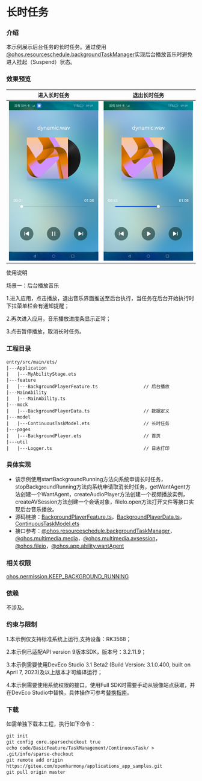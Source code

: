 # 长时任务

### 介绍

本示例展示后台任务的长时任务。通过使用[@ohos.resourceschedule.backgroundTaskManager](https://gitee.com/openharmony/docs/blob/master/zh-cn/application-dev/reference/apis/js-apis-resourceschedule-backgroundTaskManager.md)实现后台播放音乐时避免进入挂起（Suspend）状态。

### 效果预览

|进入长时任务                                    |退出长时任务                                |
|---------------------------------------|-------------------------------------|
|![image](screenshots/device/start.png) |![image](screenshots/device/stop.png)|

使用说明

场景一：后台播放音乐

1.进入应用，点击播放，退出音乐界面推送至后台执行，当任务在后台开始执行时下拉菜单栏会有通知提醒；

2.再次进入应用，音乐播放进度条显示正常；

3.点击暂停播放，取消长时任务。

### 工程目录
```
entry/src/main/ets/
|---Application
|   |---MyAbilityStage.ets                    
|---feature
|   |---BackgroundPlayerFeature.ts                 // 后台播放
|---MainAbility
|   |---MainAbility.ts                   
|---mock
|   |---BackgroundPlayerData.ts                    // 数据定义
|---model
|   |---ContinuousTaskModel.ets                    // 长时任务
|---pages
|   |---BackgroundPlayer.ets                       // 首页
|---util
|   |---Logger.ts                                  // 日志打印
```
### 具体实现

* 该示例使用startBackgroundRunning方法向系统申请长时任务，stopBackgroundRunning方法向系统申请取消长时任务，getWantAgent方法创建一个WantAgent，createAudioPlayer方法创建一个视频播放实例，createAVSession方法创建一个会话对象，fileIo.open方法打开文件等接口实现后台音乐播放。
* 源码链接：[BackgroundPlayerFeature.ts](https://gitee.com/openharmony/applications_app_samples/blob/master/code/BasicFeature/TaskManagement/ContinuousTask/entry/src/main/ets/feature/BackgroundPlayerFeature.ts)，[BackgroundPlayerData.ts](https://gitee.com/openharmony/applications_app_samples/blob/master/code/BasicFeature/TaskManagement/ContinuousTask/entry/src/main/ets/mock/BackgroundPlayerData.ts)，[ContinuousTaskModel.ets](https://gitee.com/openharmony/applications_app_samples/blob/master/code/BasicFeature/TaskManagement/ContinuousTask/entry/src/main/ets/model/ContinuousTaskModel.ets)
* 接口参考：[@ohos.resourceschedule.backgroundTaskManager](https://gitee.com/openharmony/docs/blob/master/zh-cn/application-dev/reference/apis/js-apis-resourceschedule-backgroundTaskManager.md)，[@ohos.multimedia.media](https://gitee.com/openharmony/docs/blob/master/zh-cn/application-dev/reference/apis/js-apis-media.md)，[@ohos.multimedia.avsession](https://gitee.com/openharmony/docs/blob/master/zh-cn/application-dev/reference/apis/js-apis-avsession.md)，[@ohos.fileio](https://gitee.com/openharmony/docs/blob/master/zh-cn/application-dev/reference/apis/js-apis-fileio.md)，[@ohos.app.ability.wantAgent](https://gitee.com/openharmony/docs/blob/master/zh-cn/application-dev/reference/apis/js-apis-app-ability-wantAgent.md)

### 相关权限

[ohos.permission.KEEP_BACKGROUND_RUNNING](https://gitee.com/openharmony/docs/blob/master/zh-cn/application-dev/security/permission-list.md)

### 依赖

不涉及。

### 约束与限制

1.本示例仅支持标准系统上运行,支持设备：RK3568；

2.本示例已适配API version 9版本SDK，版本号：3.2.11.9；

3.本示例需要使用DevEco Studio 3.1 Beta2 (Build Version: 3.1.0.400, built on April 7, 2023)及以上版本才可编译运行；

4.本示例需要使用系统权限的接口。使用Full SDK时需要手动从镜像站点获取，并在DevEco Studio中替换，具体操作可参考[替换指南](https://gitee.com/openharmony/docs/blob/master/zh-cn/application-dev/quick-start/full-sdk-switch-guide.md)。

### 下载

如需单独下载本工程，执行如下命令：
```
git init
git config core.sparsecheckout true
echo code/BasicFeature/TaskManagement/ContinuousTask/ > .git/info/sparse-checkout
git remote add origin https://gitee.com/openharmony/applications_app_samples.git
git pull origin master

```